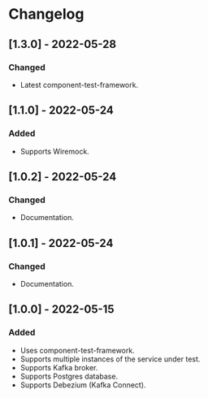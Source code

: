 # Changelog

## [1.3.0] - 2022-05-28
### Changed
- Latest component-test-framework.

## [1.1.0] - 2022-05-24
### Added
- Supports Wiremock.

## [1.0.2] - 2022-05-24
### Changed
- Documentation.

## [1.0.1] - 2022-05-24
### Changed
- Documentation.

## [1.0.0] - 2022-05-15
### Added
- Uses component-test-framework.
- Supports multiple instances of the service under test.
- Supports Kafka broker.
- Supports Postgres database.
- Supports Debezium (Kafka Connect).
